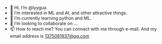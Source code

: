 - 👋 Hi, I’m @lyygua
- 👀 I’m interested in ML and AI, and other attractive things.
- 🌱 I’m currently learning python and ML.
- 💞️ I’m looking to collaborate on ...
- 📫 How to reach me? You can connect with me through e-mail. And my email address is 1375081937@qq.com

<!---
lyygua/lyygua is a ✨ special ✨ repository because its `README.md` (this file) appears on your GitHub profile.
You can click the Preview link to take a look at your changes.
--->
